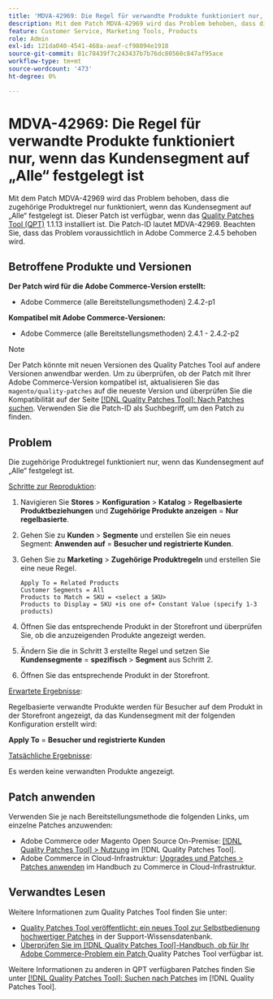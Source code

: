 ```yaml
---
title: 'MDVA-42969: Die Regel für verwandte Produkte funktioniert nur, wenn das Kundensegment auf „Alle“ festgelegt ist'
description: Mit dem Patch MDVA-42969 wird das Problem behoben, dass die zugehörige Produktregel nur funktioniert, wenn das Kundensegment auf „Alle“ festgelegt ist. Dieser Patch ist verfügbar, wenn das [Quality Patches Tool (QPT)](https://experienceleague.adobe.com/en/docs/commerce-knowledge-base/kb/announcements/commerce-announcements/magento-quality-patches-released-new-tool-to-self-serve-quality-patches) 1.1.13 installiert ist. Die Patch-ID lautet MDVA-42969. Beachten Sie, dass das Problem voraussichtlich in Adobe Commerce 2.4.5 behoben wird.
feature: Customer Service, Marketing Tools, Products
role: Admin
exl-id: 121da040-4541-468a-aeaf-cf98094e1918
source-git-commit: 81c78439f7c243437b7b76dc80560c847af95ace
workflow-type: tm+mt
source-wordcount: '473'
ht-degree: 0%

---
```


# MDVA-42969: Die Regel für verwandte Produkte funktioniert nur, wenn das Kundensegment auf „Alle“ festgelegt ist

Mit dem Patch MDVA-42969 wird das Problem behoben, dass die zugehörige Produktregel nur funktioniert, wenn das Kundensegment auf „Alle“ festgelegt ist. Dieser Patch ist verfügbar, wenn das [Quality Patches Tool (QPT)](https://experienceleague.adobe.com/en/docs/commerce-knowledge-base/kb/announcements/commerce-announcements/magento-quality-patches-released-new-tool-to-self-serve-quality-patches) 1.1.13 installiert ist. Die Patch-ID lautet MDVA-42969. Beachten Sie, dass das Problem voraussichtlich in Adobe Commerce 2.4.5 behoben wird.

## Betroffene Produkte und Versionen

**Der Patch wird für die Adobe Commerce-Version erstellt:**

* Adobe Commerce (alle Bereitstellungsmethoden) 2.4.2-p1

**Kompatibel mit Adobe Commerce-Versionen:**

* Adobe Commerce (alle Bereitstellungsmethoden) 2.4.1 - 2.4.2-p2

>[!NOTE]
>
>Der Patch könnte mit neuen Versionen des Quality Patches Tool auf andere Versionen anwendbar werden. Um zu überprüfen, ob der Patch mit Ihrer Adobe Commerce-Version kompatibel ist, aktualisieren Sie das `magento/quality-patches` auf die neueste Version und überprüfen Sie die Kompatibilität auf der Seite [[!DNL Quality Patches Tool]: Nach Patches suchen](https://experienceleague.adobe.com/en/docs/commerce-knowledge-base/kb/announcements/commerce-announcements/magento-quality-patches-released-new-tool-to-self-serve-quality-patches). Verwenden Sie die Patch-ID als Suchbegriff, um den Patch zu finden.

## Problem

Die zugehörige Produktregel funktioniert nur, wenn das Kundensegment auf „Alle“ festgelegt ist.

<u>Schritte zur Reproduktion</u>:

1. Navigieren Sie **Stores** > **Konfiguration** > **Katalog** > **Regelbasierte Produktbeziehungen** und **Zugehörige Produkte anzeigen** = **Nur regelbasierte**.
1. Gehen Sie zu **Kunden** > **Segmente** und erstellen Sie ein neues Segment: **Anwenden auf** = **Besucher und registrierte Kunden**.
1. Gehen Sie zu **Marketing** > **Zugehörige Produktregeln** und erstellen Sie eine neue Regel.

   ```code block
   Apply To = Related Products
   Customer Segments = All
   Products to Match = SKU = <select a SKU>
   Products to Display = SKU +is one of+ Constant Value (specify 1-3 products)
   ```

1. Öffnen Sie das entsprechende Produkt in der Storefront und überprüfen Sie, ob die anzuzeigenden Produkte angezeigt werden.
1. Ändern Sie die in Schritt 3 erstellte Regel und setzen Sie **Kundensegmente** = **spezifisch** > **Segment** aus Schritt 2.
1. Öffnen Sie das entsprechende Produkt in der Storefront.

<u>Erwartete Ergebnisse</u>:

Regelbasierte verwandte Produkte werden für Besucher auf dem Produkt in der Storefront angezeigt, da das Kundensegment mit der folgenden Konfiguration erstellt wird:

**Apply To** = **Besucher und registrierte Kunden**

<u>Tatsächliche Ergebnisse</u>:

Es werden keine verwandten Produkte angezeigt.

## Patch anwenden

Verwenden Sie je nach Bereitstellungsmethode die folgenden Links, um einzelne Patches anzuwenden:

* Adobe Commerce oder Magento Open Source On-Premise: [[!DNL Quality Patches Tool] > Nutzung](/help/tools/quality-patches-tool/usage.md) im [!DNL Quality Patches Tool].
* Adobe Commerce in Cloud-Infrastruktur: [Upgrades und Patches > Patches anwenden](https://experienceleague.adobe.com/docs/commerce-cloud-service/user-guide/develop/upgrade/apply-patches.html) im Handbuch zu Commerce in Cloud-Infrastruktur.

## Verwandtes Lesen

Weitere Informationen zum Quality Patches Tool finden Sie unter:

* [Quality Patches Tool veröffentlicht: ein neues Tool zur Selbstbedienung hochwertiger Patches](https://experienceleague.adobe.com/en/docs/commerce-knowledge-base/kb/announcements/commerce-announcements/magento-quality-patches-released-new-tool-to-self-serve-quality-patches) in der Support-Wissensdatenbank.
* [Überprüfen Sie im [!DNL Quality Patches Tool]-Handbuch, ob für Ihr Adobe Commerce-Problem ein Patch ](/help/tools/quality-patches-tool/patches-available-in-qpt/check-patch-for-magento-issue-with-magento-quality-patches.md) Quality Patches Tool verfügbar ist.

Weitere Informationen zu anderen in QPT verfügbaren Patches finden Sie unter [[!DNL Quality Patches Tool]: Suchen nach Patches](https://experienceleague.adobe.com/tools/commerce-quality-patches/index.html) im [!DNL Quality Patches Tool].
